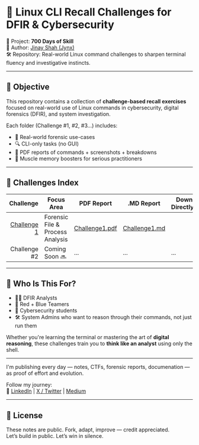 # 🧠 Linux CLI Recall Challenges for DFIR & Cybersecurity

📅 Project: **700 Days of Skill**  
🔗 Author: [Jinay Shah (Jynx)](https://github.com/jynxora)  
🛠️ Repository: Real-world Linux command challenges to sharpen terminal fluency and investigative instincts.

---

## 🎯 Objective

This repository contains a collection of **challenge-based recall exercises** focused on real-world use of Linux commands in cybersecurity, digital forensics (DFIR), and system investigation.

Each folder (Challenge #1, #2, #3...) includes:
- 📝 Real-world forensic use-cases  
- 🔍 CLI-only tasks (no GUI)  
- 📄 PDF reports of commands + screenshots + breakdowns  
- 🧠 Muscle memory boosters for serious practitioners

---

## 📂 Challenges Index

| Challenge | Focus Area | PDF Report | .MD Report | Download Directly[PDF] |
|----------:|------------|------------|-------------------|-------------------|
| [Challenge 1](./Challenge1) | Forensic File & Process Analysis | [Challenge1.pdf](./Challenge1/Challenge1.pdf) | [Challenge1.md](./Challenge1/Challenge1.md) | |
| Challenge #2 | Coming Soon 🔜 | ... | ... | ... |

---

## 🧠 Who Is This For?

- 🧑‍💻 DFIR Analysts  
- 🔐 Red + Blue Teamers  
- 🧪 Cybersecurity students  
- 🛠️ System Admins who want to reason through their commands, not just run them

Whether you're learning the terminal or mastering the art of **digital reasoning**, these challenges train you to **think like an analyst** using only the shell.

---
I'm publishing every day — notes, CTFs, forensic reports, documenation — as proof of effort and evolution.

Follow my journey:  
🔗 [LinkedIn](https://www.linkedin.com/in/jinay-shah-03472a372/) | [X / Twitter](https://x.com/JynxZero) | [Medium](https://medium.com/@jynxora)

---

## 📜 License
These notes are public. 
Fork, adapt, improve — credit appreciated.  
Let’s build in public. Let’s win in silence.
